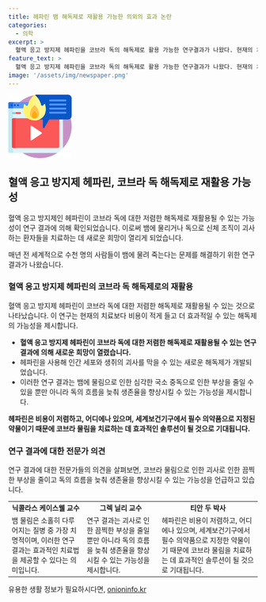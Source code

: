 ```yaml
---
title: 헤파린 뱀 해독제로 재활용 가능한 의외의 효과 논란
categories:
  - 의학
excerpt: >
  혈액 응고 방지제 헤파린을 코브라 독의 해독제로 활용 가능한 연구결과가 나왔다. 현재의 치료보다 저렴하고 효과적인 이 방법은 많은 사람들에게 도움이 될 전망이다. 이 연구는 코브라 물림으로 인한 괴사를 줄일 뿐만 아니라 생존율을 높일 수 있는 가능성을 보여주고 있다. 헤파린은 저렴하고 널리 사용되는 의약품으로, 빠르게 코브라 물림을 치료하는 안전하고 효과적인 약물로 개발될 수 있다.
feature_text: >
  혈액 응고 방지제 헤파린을 코브라 독의 해독제로 활용 가능한 연구결과가 나왔다. 현재의 치료보다 저렴하고 효과적인 이 방법은 많은 사람들에게 도움이 될 전망이다. 이 연구는 코브라 물림으로 인한 괴사를 줄일 뿐만 아니라 생존율을 높일 수 있는 가능성을 보여주고 있다. 헤파린은 저렴하고 널리 사용되는 의약품으로, 빠르게 코브라 물림을 치료하는 안전하고 효과적인 약물로 개발될 수 있다.
image: '/assets/img/newspaper.png'
---
```


<p><img src="/assets/img/news.png" alt="rentncar 속보" /></p>

<h2>혈액 응고 방지제 헤파린, 코브라 독 해독제로 재활용 가능성</h2>

<p>혈액 응고 방지제인 헤파린이 코브라 독에 대한 저렴한 해독제로 재활용될 수 있는 가능성이 연구 결과에 의해 확인되었습니다. 이로써 뱀에 물리거나 독으로 신체 조직이 괴사하는 환자들을 치료하는 데 새로운 희망이 열리게 되었습니다.</p>

<p data-ke-size="size16">매년 전 세계적으로 수천 명의 사람들이 뱀에 물려 죽는다는 문제를 해결하기 위한 연구 결과가 나왔습니다.</p>

<h3>혈액 응고 방지제 헤파린의 코브라 독 해독제로의 재활용</h3>

<p>혈액 응고 방지제 헤파린이 코브라 독에 대한 저렴한 해독제로 재활용될 수 있는 것으로 나타났습니다. 이 연구는 현재의 치료보다 비용이 적게 들고 더 효과적일 수 있는 해독제의 가능성을 제시합니다.</p>

<ul>
  <li><b>혈액 응고 방지제 헤파린이 코브라 독에 대한 저렴한 해독제로 재활용될 수 있는 연구 결과에 의해 새로운 희망이 열렸습니다.</b></li>
  <li>헤파린을 사용해 인간 세포와 생쥐의 괴사를 막을 수 있는 새로운 해독제가 개발되었습니다.</li>
  <li>이러한 연구 결과는 뱀에 물림으로 인한 심각한 국소 중독으로 인한 부상을 줄일 수 있을 뿐만 아니라 독의 흐름을 늦춰 생존율을 향상시킬 수 있는 가능성을 제시합니다.</li>
</ul>

<p data-ke-size="size16"><b>헤파린은 비용이 저렴하고, 어디에나 있으며, 세계보건기구에서 필수 의약품으로 지정된 약물이기 때문에 코브라 물림을 치료하는 데 효과적인 솔루션이 될 것으로 기대됩니다.</b></p>

<h3>연구 결과에 대한 전문가 의견</h3>

<p>연구 결과에 대한 전문가들의 의견을 살펴보면, 코브라 물림으로 인한 괴사로 인한 끔찍한 부상을 줄이고 독의 흐름을 늦춰 생존율을 향상시킬 수 있는 가능성을 언급하고 있습니다.</p>

<table>
  <tr>
    <td style="text-align: center; height: 17px;"><b>닉콜라스 케이스웰 교수</b></td>
    <td style="text-align: center; height: 17px;"><b>그렉 닐리 교수</b></td>
    <td style="text-align: center; height: 17px;"><b>티안 두 박사</b></td>
  </tr>
  <tr>
    <td>뱀 물림은 소홀히 다루어지는 질병 중 가장 치명적이며, 이러한 연구 결과는 효과적인 치료법을 제공할 수 있다는 의미입니다.</td>
    <td>연구 결과는 괴사로 인한 끔찍한 부상을 줄일 뿐만 아니라 독의 흐름을 늦춰 생존율을 향상시킬 수 있는 가능성을 제시합니다.</td>
    <td>헤파린은 비용이 저렴하고, 어디에나 있으며, 세계보건기구에서 필수 의약품으로 지정한 약물이기 때문에 코브라 물림을 치료하는 데 효과적인 솔루션이 될 것으로 기대됩니다.</td>
  </tr>
</table>

<p data-ke-size="size16"></p>
유용한 생활 정보가 필요하시다면, <a href="https://onioninfo.kr" rel="dofollow">onioninfo.kr</a>


